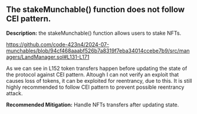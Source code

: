 ## The stakeMunchable() function does not follow CEI pattern.

**Description:** the stakeMunchable() function allows users to stake NFTs. 

https://github.com/code-423n4/2024-07-munchables/blob/94cf468aaabf526b7a8319f7eba34014ccebe7b9/src/managers/LandManager.sol#L131-L171

As we can see in L152 token transfers happen before updating the state of the protocol against CEI pattern. Altough I can not verify an exploit that causes loss of tokens, it can be exploited for reentrancy, due to this. It is still highly recommended to follow CEI pattern to prevent possible reentrancy attack.

**Recommended Mitigation:** Handle NFTs transfers after updating state.